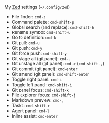 My [Zed](https://zed.dev/) settings (`~/.config/zed`)

- File finder: `cmd-p`
- Command palette: `cmd-shift-p`
- Global search (and replace): `cmd-shift-h`
- Rename symbol: `cmd-shift-u`
- Go to definition: `cmd-k`
- Git pull: `cmd-u`
- Git push: `cmd-y`
- Git force push: `cmd-shift-y`
- Git stage all (git panel): `cmd-.`
- Git unstage all (git panel): `cmd->` (`cmd-shift-,`)
- Git commit (git panel): `cmd-enter`
- Git amend (git panel): `cmd-shift-enter`
- Toggle right panel: `cmd-i`
- Toggle left panel: `cmd-shift-i`
- Git panel focus: `cmd-shift-k`
- File explorer focus: `cmd-shift-j`
- Markdown preview: `cmd-,`
- Tasks: `cmd-shift-r`
- Agent panel: `cmd-l`
- Inline assist: `cmd-enter`
